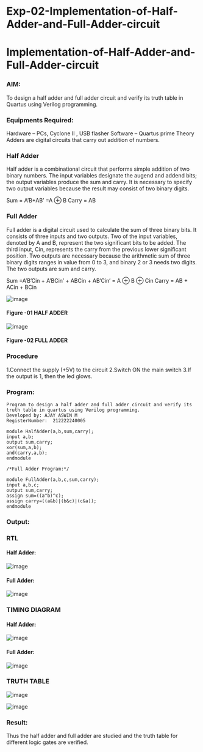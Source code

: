 # Exp-02-Implementation-of-Half-Adder-and-Full-Adder-circuit

# Implementation-of-Half-Adder-and-Full-Adder-circuit
### AIM:
To design a half adder and full adder circuit and verify its truth table in Quartus using Verilog programming.

### Equipments Required:
Hardware – PCs, Cyclone II , USB flasher
Software – Quartus prime
Theory
Adders are digital circuits that carry out addition of numbers.

### Half Adder
Half adder is a combinational circuit that performs simple addition of two binary numbers. The input variables designate the augend and addend bits; the output variables produce the sum and carry. It is necessary to specify two output variables because the result may consist of two binary digits.

Sum = A’B+AB’ =A ⊕ B Carry = AB

### Full Adder
Full adder is a digital circuit used to calculate the sum of three binary bits. It consists of three inputs and two outputs. Two of the input variables, denoted by A and B, represent the two significant bits to be added. The third input, Cin, represents the carry from the previous lower significant position. Two outputs are necessary because the arithmetic sum of three binary digits ranges in value from 0 to 3, and binary 2 or 3 needs two digits. The two outputs are sum and carry.

Sum =A’B’Cin + A’BCin’ + ABCin + AB’Cin’ = A ⊕ B ⊕ Cin Carry = AB + ACin + BCin

 ![image](https://user-images.githubusercontent.com/36288975/163552156-a13e5a56-c638-4110-97d9-8896907c8d25.png)

#### Figure -01 HALF ADDER 


![image](https://user-images.githubusercontent.com/36288975/163552057-b3547877-6d07-45b4-b7e0-bcfebfad9e1d.png)

#### Figure -02 FULL ADDER 

### Procedure
  1.Connect the supply (+5V) to the circuit
  2.Switch ON the main switch 
  3.If the output is 1, then the led glows.
 
### Program:
```
Program to design a half adder and full adder circuit and verify its truth table in quartus using Verilog programming.
Developed by: AJAY ASWIN M
RegisterNumber:  212222240005

module HalfAdder(a,b,sum,carry);
input a,b;
output sum,carry;
xor(sum,a,b);
and(carry,a,b);
endmodule

/*Full Adder Program:*/

module FullAdder(a,b,c,sum,carry);
input a,b,c;
output sum,carry;
assign sum=((a^b)^c);
assign carry=((a&b)|(b&c)|(c&a));
endmodule
```


### Output:
### RTL
#### Half Adder:
![image](https://github.com/AJAYASWIN-M/Exp-02-Implementation-of-Half-Adder-and-Full-Adder-circuit/assets/118679692/ee32220c-7f32-4f2d-8e44-fb80771dd8e8)

#### Full Adder:
![image](https://github.com/AJAYASWIN-M/Exp-02-Implementation-of-Half-Adder-and-Full-Adder-circuit/assets/118679692/b6e40ab2-da9a-4734-8c8d-e417188336b5)

### TIMING DIAGRAM
#### Half Adder:
![image](https://github.com/AJAYASWIN-M/Exp-02-Implementation-of-Half-Adder-and-Full-Adder-circuit/assets/118679692/7ae0d837-7b19-4735-ba20-53c54012e751)

#### Full Adder:
![image](https://github.com/AJAYASWIN-M/Exp-02-Implementation-of-Half-Adder-and-Full-Adder-circuit/assets/118679692/f80b077a-fddc-458c-8d03-a09bfd40c970)


### TRUTH TABLE 
![image](https://github.com/AJAYASWIN-M/Exp-02-Implementation-of-Half-Adder-and-Full-Adder-circuit/assets/118679692/f0bea023-3d92-41ff-80a8-3f086ca8b470)

![image](https://github.com/AJAYASWIN-M/Exp-02-Implementation-of-Half-Adder-and-Full-Adder-circuit/assets/118679692/35601dbf-86a6-4ff6-ab8f-21d334683e06)


### Result:
Thus the half adder and full adder are studied and the truth table for different logic gates are verified.

